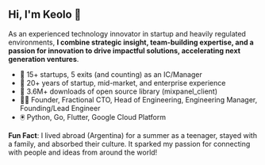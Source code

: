 ## Hi, I'm Keolo 👋

As an experienced technology innovator in startup and heavily regulated environments, **I combine strategic insight, team-building expertise, and a passion for innovation to drive impactful solutions, accelerating next generation ventures**.

- 🚀 15+ startups, 5 exits (and counting) as an IC/Manager
- 🦾 20+ years of startup, mid-market, and enterprise experience
- 🙌 3.6M+ downloads of open source library (mixpanel_client)
- 👨‍🚀 Founder, Fractional CTO, Head of Engineering, Engineering Manager, Founding/Lead Engineer
- 🖲️ Python, Go, Flutter, Google Cloud Platform 

**Fun Fact**: I lived abroad (Argentina) for a summer as a teenager, stayed with a family, and absorbed their culture. It sparked my passion for connecting with people and ideas from around the world!
